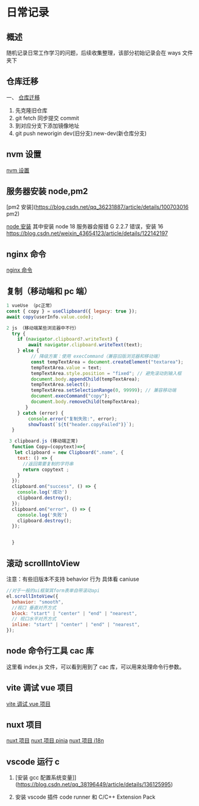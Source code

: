 # 日常记录

## 概述

随机记录日常工作学习的问题，后续收集整理，该部分初始记录会在 ways 文件夹下

## 仓库迁移

一、 [仓库迁移](https://www.jianshu.com/p/45efffc8e2c6)

1.  先克隆旧仓库
2.  git fetch 同步提交 commit
3.  到对应分支下添加镜像地址
4.  git push neworigin dev(旧分支):new-dev(新仓库分支)

## nvm 设置

[nvm 设置](https://blog.csdn.net/qq_52775800/article/details/135344549)

## 服务器安装 node,pm2

[pm2 安装](https://blog.csdn.net/qq_36231887/article/details/100703016 pm2)

[node 安装](https://cloud.tencent.com/document/product/213/38237)
其中安装 node 18 服务器会报错 G 2.2.7 错误，安装 16
https://blog.csdn.net/weixin_43654123/article/details/122142197

## nginx 命令

[nginx 命令](https://www.cainiaojc.com/nginx/starting-and-restarting-nginx.html)

## 复制（移动端和 pc 端）

```js
1 vueUse （pc正常）
const { copy } = useClipboard({ legacy: true });
await copy(userInfo.value.code);

2 js （移动端某些浏览器中不行）
  try {
    if (navigator.clipboard?.writeText) {
        await navigator.clipboard.writeText(text);
    } else {
         // 降级方案：使用 execCommand（兼容旧版浏览器和移动端）
         const tempTextArea = document.createElement("textarea");
         tempTextArea.value = text;
         tempTextArea.style.position = "fixed"; // 避免滚动到输入框
         document.body.appendChild(tempTextArea);
         tempTextArea.select();
         tempTextArea.setSelectionRange(0, 99999); // 兼容移动端
         document.execCommand("copy");
         document.body.removeChild(tempTextArea);
       }
    } catch (error) {
        console.error("复制失败:", error);
        showToast(`${t("header.copyFailed")}`);
  }

 3 clipboard.js (移动端正常)
  function Copy=(copytext)=>{
   let clipboard = new Clipboard(".name", {
    text: () => {
      //返回需要复制的字符串
      return copytext ;
    }
  });
  clipboard.on("success", () => {
    console.log('成功')
    clipboard.destroy();
  });
  clipboard.on("error", () => {
    console.log('失败')
    clipboard.destroy();
  });


  }
```

## 滚动 scrollIntoView

注意：有些旧版本不支持 behavior 行为 具体看 caniuse

```js
//对于一般的ui框架其form表单自带滚动api
el.scrollIntoView({
  behavior: "smooth",
  //视口 垂直对齐方式
  block: "start" | "center" | "end" | "nearest",
  // 视口水平对齐方式
  inline: "start" | "center" | "end" | "nearest",
});
```

## node 命令行工具 cac 库

这里看 index.js 文件，可以看到用到了 cac 库，可以用来处理命令行参数。

## vite 调试 vue 项目

[vite 调试 vue 项目](https://juejin.cn/post/7396463744187711497)

## nuxt 项目

[nuxt 项目](https://juejin.cn/post/7236635191379509308)
[nuxt 项目 pinia](https://www.mulingyuer.com/archives/1000/#comments)
[nuxt 项目 i18n](https://juejin.cn/post/7303348013933035559)

## vscode 运行 c

1. [安装 gcc 配置系统变量]](https://blog.csdn.net/qq_38196449/article/details/136125995)

2. 安装 vscode 插件 code runner 和 C/C++ Extension Pack
